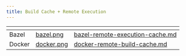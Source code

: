 ```yaml
---
title: Build Cache + Remote Execution
---
```

<table data-view="cards"><thead><tr><th></th><th data-hidden data-card-cover data-type="files"></th><th data-hidden data-card-target data-type="content-ref"></th></tr></thead><tbody><tr><td>Bazel</td><td><a href="../../.gitbook/assets/bazel.png">bazel.png</a></td><td><a href="bazel-remote-execution-cache.md">bazel-remote-execution-cache.md</a></td></tr><tr><td>Docker</td><td><a href="../../.gitbook/assets/docker.png">docker.png</a></td><td><a href="docker-remote-build-cache.md">docker-remote-build-cache.md</a></td></tr></tbody></table>
